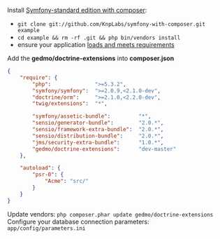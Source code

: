 Install [Symfony-standard edition
with composer](http://github.com/KnpLabs/symfony-with-composer):

- `git clone git://github.com/KnpLabs/symfony-with-composer.git example`
- `cd example && rm -rf .git && php bin/vendors install`
- ensure your application [loads and meets requirements](http://your_virtual_host/app_dev.php)

Add the **gedmo/doctrine-extensions** into **composer.json**

~~~JSON
{
    "require": {
        "php":              ">=5.3.2",
        "symfony/symfony":  ">=2.0.9,<2.1.0-dev",
        "doctrine/orm":     ">=2.1.0,<2.2.0-dev",
        "twig/extensions":  "*",

        "symfony/assetic-bundle":         "*",
        "sensio/generator-bundle":        "2.0.*",
        "sensio/framework-extra-bundle":  "2.0.*",
        "sensio/distribution-bundle":     "2.0.*",
        "jms/security-extra-bundle":      "1.0.*",
        "gedmo/doctrine-extensions":      "dev-master"
    },

    "autoload": {
        "psr-0": {
            "Acme": "src/"
        }
    }
}
~~~

Update vendors: `php composer.phar update gedmo/doctrine-extensions`
Configure your database connection parameters: `app/config/parameters.ini`